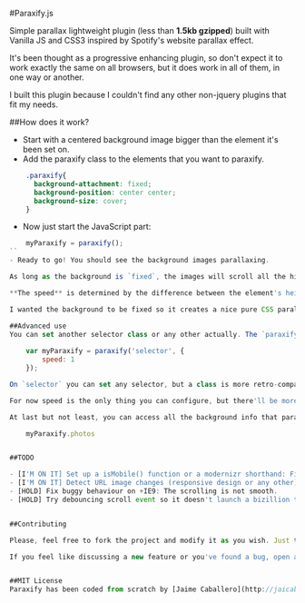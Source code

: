 #Paraxify.js

Simple parallax lightweight plugin (less than **1.5kb gzipped**) built with Vanilla JS and CSS3 inspired by Spotify's website parallax effect. 

It's been thought as a progressive enhancing plugin, so don't expect it to work exactly the same on all browsers, but it does work in all of them, in one way or another.

I built this plugin because I couldn't find any other non-jquery plugins that fit my needs. 


##How does it work?

- Start with a centered background image bigger than the element it's been set on.
- Add the paraxify class to the elements that you want to paraxify.
```css
	.paraxify{
	  background-attachment: fixed;
	  background-position: center center;
	  background-size: cover;
	}
```
- Now just start the JavaScript part:
```javascript
	myParaxify = paraxify();
``
- Ready to go! You should see the background images parallaxing.

As long as the background is `fixed`, the images will scroll all the hidden part accordingly to the scroll position. This way you can control when it's active or not just switching the `background-attachment` property on CSS to scroll.

**The speed** is determined by the difference between the element's height and the image's.

I wanted the background to be fixed so it creates a nice pure CSS parallax effect in case the JavaScript is not supported or disabled in the browser. I had performance in mind when I built this plugin, so **only the visibe photos are scrolled**.

##Advanced use
You can set another selector class or any other actually. The `paraxify` function has two parameters:
	
	var myParaxify = paraxify('selector', {
		speed: 1
	});

On `selector` you can set any selector, but a class is more retro-compatible. Also, you can set a speed from 0 to 1. The lower the speed, the less distance the background is gonna move. This speed is always proportional to the difference between the image's height and the element's.

For now speed is the only thing you can configure, but there'll be more stuff on the future.

At last but not least, you can access all the background info that paraxify calculates on real time. Type this in your console and you'll see:

	myParaxify.photos


##TODO

- [I'M ON IT] Set up a isMobile() function or a modernizr shorthand: Fixed backgrounds are really buggy on mobile.
- [I'M ON IT] Detect URL image changes (responsive design or any other) and update `diff` accordingly.
- [HOLD] Fix buggy behaviour on +IE9: The scrolling is not smooth.
- [HOLD] Try debouncing scroll event so it doesn't launch a bizillion times per second.


##Contributing

Please, feel free to fork the project and modify it as you wish. Just try to keep it __light and working__. Send me a pull request and I'll review it as soon as possible. Any new feature is welcome aboard.

If you feel like discussing a new feature or you've found a bug, open an issue or contact me on twitter ([@jaicab_](http://twitter.com/jaicab_)) so we can talk about it.


##MIT License
Paraxify has been coded from scratch by [Jaime Caballero](http://jaicab.com) and it's licensed under **MIT License**.